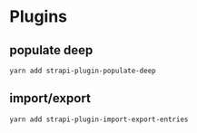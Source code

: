# Plugins
## populate deep
```
yarn add strapi-plugin-populate-deep
```
## import/export
```
yarn add strapi-plugin-import-export-entries
```

